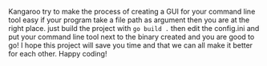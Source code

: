Kangaroo try to make the process of creating a GUI for your command line tool easy
if your program take a file path as argument then you are at the right place.
just build the project with `go build .` then edit the config.ini and put your command line tool next to the binary created and you are good to go!
I hope this project will save you time and that we can all make it better for each other.
Happy coding!
